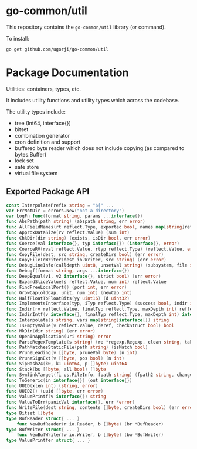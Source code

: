 # go-common/util

This repository contains the `go-common/util` library (or command).

To install:

```
go get github.com/ugorji/go-common/util
```

# Package Documentation


Utilities: containers, types, etc.

It includes utility functions and utility types which across the codebase.

The utility types include:

  - tree (Int64, interface{})
  - bitset
  - combination generator
  - cron definition and support
  - buffered byte reader which does not include copying (as compared to bytes.Buffer)
  - lock set
  - safe store
  - virtual file system

## Exported Package API

```go
const InterpolatePrefix string = "${" ...
var ErrNotDir = errors.New("not a directory")
var LogFn func(format string, params ...interface{})
func AbsPath(path string) (abspath string, err error)
func AllFieldNames(rt reflect.Type, exported bool, names map[string]reflect.StructField) map[string]reflect.StructField
func ApproxDataSize(rv reflect.Value) (sum int)
func ChkDir(dir string) (exists, isDir bool, err error)
func Coerce(val interface{}, typ interface{}) (interface{}, error)
func CoerceRV(rval reflect.Value, rtyp reflect.Type) (reflect.Value, error)
func CopyFile(dest, src string, createDirs bool) (err error)
func CopyFileToWriter(dest io.Writer, src string) (err error)
func DebugLineInfo(calldepth uint8, unsetVal string) (subsystem, file string, line int, func0 string)
func Debugf(format string, args ...interface{})
func DeepEqual(v1, v2 interface{}, strict bool) (err error)
func ExpandSliceValue(s reflect.Value, num int) reflect.Value
func FindFreeLocalPort() (port int, err error)
func GrowCap(oldCap, unit, num int) (newCap int)
func HalfFloatToFloatBits(yy uint16) (d uint32)
func ImplementsInterface(typ, iTyp reflect.Type) (success bool, indir int8)
func Indir(rv reflect.Value, finalTyp reflect.Type, maxDepth int) reflect.Value
func IndirIntf(v interface{}, finalTyp reflect.Type, maxDepth int) interface{}
func Interpolate(s string, vars map[string]interface{}) string
func IsEmptyValue(v reflect.Value, deref, checkStruct bool) bool
func MkDir(dir string) (err error)
func OpenInApplication(uri string) error
func ParseRegexTemplate(s string) (re *regexp.Regexp, clean string, takeys []string, err error)
func PathMatchesStaticFile(path string) (isMatch bool)
func PruneLeading(v []byte, pruneVal byte) (n int)
func PruneSignExt(v []byte, pos bool) (n int)
func SipHash24(k0, k1 uint64, p []byte) uint64
func Stack(bs []byte, all bool) []byte
func SymlinkTarget(fi os.FileInfo, fpath string) (fpath2 string, changed bool, err error)
func ToGeneric(in interface{}) (out interface{})
func UUID(xlen int) (string, error)
func UUID2() (uuid []byte, err error)
func ValuePrintf(v interface{}) string
func ValueToErr(panicVal interface{}, err *error)
func WriteFile(dest string, contents []byte, createDirs bool) (err error)
type Bitset []byte
type BufReader struct{ ... }
    func NewBufReader(r io.Reader, b []byte) (br *BufReader)
type BufWriter struct{ ... }
    func NewBufWriter(w io.Writer, b []byte) (bw *BufWriter)
type ValuePrintfer struct{ ... }
```
